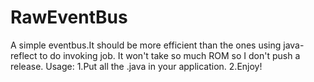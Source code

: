 # RawEventBus
A simple eventbus.It should be more efficient than the ones using java-reflect to do invoking job.
It won't take so much ROM so I don't push a release.
Usage:
1.Put all the .java in your application.
2.Enjoy!
